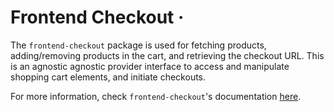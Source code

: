 # Frontend Checkout &middot; <img src="https://img.shields.io/npm/v/frontend-checkout.svg?style=flat" alt="" />

The `frontend-checkout` package is used for fetching products, adding/removing products in the cart, and retrieving the checkout URL. This is an agnostic agnostic provider interface to access and manipulate shopping cart elements, and initiate checkouts.

For more information, check `frontend-checkout`'s documentation [here](https://docs.getshogun.com/shogun-frontend-guides/docs/frontend-checkout).
